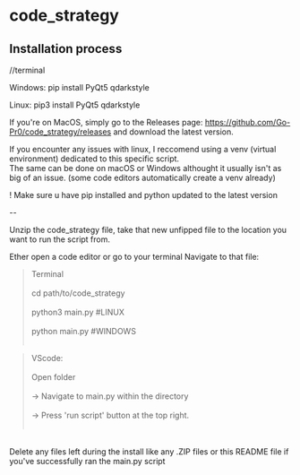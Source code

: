 # code_strategy

## Installation process

//terminal

Windows: 
pip install PyQt5 qdarkstyle

Linux:
pip3 install PyQt5 qdarkstyle

If you're on MacOS, simply go to the Releases page: https://github.com/Go-Pr0/code_strategy/releases and download the latest version.

If you encounter any issues with linux, I reccomend using a venv (virtual environment) dedicated to this specific script. <br>
The same can be done on macOS or Windows althought it usually isn't as big of an issue. (some code editors automatically create a venv already) <br>

! Make sure u have pip installed and python updated to the latest version

--

Unzip the code_strategy file, take that new unfipped file to the location you want to run the script from.


Ether open a code editor or go to your terminal
Navigate to that file:

>Terminal <br><br>
> cd path/to/code_strategy<br><br>
> python3 main.py #LINUX<br><br>
> python main.py #WINDOWS <br><br>

>VScode: <br><br>
>Open folder <br><br>
>-> Navigate to main.py within the directory <br><br>
>-> Press 'run script' button at the top right.<br><br>
<br>
Delete any files left during the install like any .ZIP files or this README file if you've successfully ran the main.py script
